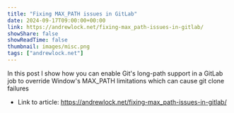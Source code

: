 ```yaml
---
title: "Fixing MAX_PATH issues in GitLab"
date: 2024-09-17T09:00:00+00:00
link: https://andrewlock.net/fixing-max_path-issues-in-gitlab/
showShare: false
showReadTime: false
thumbnail: images/misc.png
tags: ["andrewlock.net"]
---
```

In this post I show how you can enable Git's long-path support in a GitLab job to override Window's MAX_PATH limitations which can cause git clone failures

- Link to article: https://andrewlock.net/fixing-max_path-issues-in-gitlab/